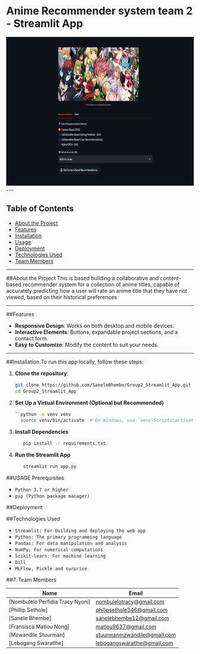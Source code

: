 # Anime Recommender system team 2 - Streamlit App

<div id="s_image" align="center">
  <img src="Streamlit app screenshot.jpeg" width="850" height="400" alt=""/>
</div>
---

## Table of Contents
- [About the Project](#about-the-project)
- [Features](#features)
- [Installation](#installation)
- [Usage](#usage)
- [Deployment](#deployment)
- [Technologies Used](#technologies-used)
- [Team Members](#team-members)

---

##About the Project<a class="anchor" id="about-the-project"></a> 
This is based building a collaborative and content-based recommender system for a collection of anime titles, capable of accurately predicting how a user will rate an anime title that they have not viewed, based on their historical preferences

---

##Features<a class="anchor" id="features"></a>
- **Responsive Design**: Works on both desktop and mobile devices.
- **Interactive Elements**: Buttons, expandable project sections, and a contact form.
- **Easy to Customize**: Modify the content to suit your needs.

---

##Installation<a class="anchor" id="installation"></a>
To run this app locally, follow these steps:

1. **Clone the repository**:
   ```bash
   git clone https://github.com/SaneleBhembe/Group2_Streamlit_App.git
   cd Group2_Streamlit_App
2. **Set Up a Virtual Environment (Optional but Recommended)**
   ```bash
   ``python -m venv venv
     source venv/bin/activate  # On Windows, use `venv\Scripts\activate`
3. **Install Dependencies**
   ```bash
      pip install -r requirements.txt

4. **Run the Streamlit App**
   ```bash
      streamlit run app.py

##USAGE<a class="anchor" id="usage"></a>
Prerequisites
- `Python 3.7 or higher`
- `pip (Python package manager)`

##Deployment<a class="anchor" id="deployment"></a>


##Technologies Used <a class="anchor" id="technologies-used"></a>
- `Streamlit: For building and deploying the web app`
- `Python: The primary programming language`
- `Pandas: For data manipulation and analysis`
- `NumPy: For numerical computations`
- `Scikit-learn: For machine learning`
- `Dill`
- `MLFlow, Pickle and surprise `

##7. Team Members<a class="anchor" id="team-members"></a>

| Name                                                                                        |  Email              
|---------------------------------------------------------------------------------------------|--------------------             
|[Nombulelo Perfidia Tracy Nyoni]                                                             |	nombulelotracy@gmail.com
|[Phillip	Sethole]                                                                          |	philipsethole346@gmail.com
|[Sanele Bhembe] 	                                                                            | sanelebhembe12@gmail.com
|[Fransisca Matlou Nong]	                                                                   | matlou9637@gmail.com
|[Mzwandile Stuurman]	                                                                      | stuurmanmzwandile@gmail.com
|[Lebogang Swaratlhe]	                                                                      | lebogangswaratlhe@gmail.com

